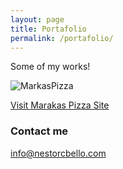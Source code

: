 ```yaml
---
layout: page
title: Portafolio
permalink: /portafolio/
---
```


Some of my works!

![MarkasPizza](http://farm8.staticflickr.com/7582/16148279798_b8be23f814_b.jpg)

[Visit Marakas Pizza Site](http://marakaspizza.com)

### Contact me

[info@nestorcbello.com](mailto:info@nestorcbello.com)
